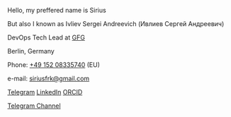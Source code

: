 Hello, my preffered name is Sirius

But also I known as Ivliev Sergei Andreevich (Ивлиев Сергей Андреевич)

DevOps Tech Lead at [GFG](https://global-fashion-group.com/)

Berlin, Germany

Phone: [+49 152 08335740](callto:+4915208335740) (EU) 

e-mail: siriusfrk@gmail.com

[Telegram](https://t.me/siriusfreak) [LinkedIn](https://www.linkedin.com/in/siriusfreak/) [ORCID](https://orcid.org/my-orcid?orcid=0000-0002-2860-2711) 

[Telegram Channel](https://t.me/siriusfrk)
